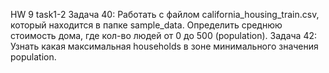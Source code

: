 HW 9 task1-2
Задача 40: Работать с файлом california_housing_train.csv, который находится в папке sample_data. Определить среднюю стоимость дома, где кол-во людей от 0 до 500 (population).
Задача 42: Узнать какая максимальная households в зоне минимального значения population.
